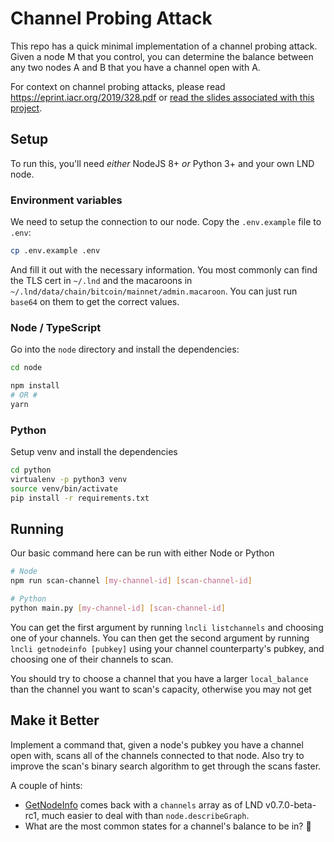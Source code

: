 # Channel Probing Attack

This repo has a quick minimal implementation of a channel probing attack. Given a node M that you control, you can determine the balance between any two nodes A and B that you have a channel open with A.

For context on channel probing attacks, please read https://eprint.iacr.org/2019/328.pdf or [read the slides associated with this project](https://docs.google.com/presentation/d/1_Xmga_mHYqO0jOmXXA30nd38UI12T5okbJOnf8YU6Uw/edit?usp=sharing).

## Setup

To run this, you'll need _either_ NodeJS 8+ _or_ Python 3+ and your own LND node.

### Environment variables

We need to setup the connection to our node. Copy the `.env.example` file to `.env`:

```sh
cp .env.example .env
```

And fill it out with the necessary information. You most commonly can find the TLS cert in `~/.lnd` and the macaroons in `~/.lnd/data/chain/bitcoin/mainnet/admin.macaroon`. You can just run `base64` on them to get the correct values.

### Node / TypeScript

Go into the `node` directory and install the dependencies:

```sh
cd node

npm install
# OR #
yarn
```

### Python

Setup venv and install the dependencies

```sh
cd python
virtualenv -p python3 venv
source venv/bin/activate
pip install -r requirements.txt
```


## Running

Our basic command here can be run with either Node or Python
```sh
# Node
npm run scan-channel [my-channel-id] [scan-channel-id]

# Python
python main.py [my-channel-id] [scan-channel-id]
```

You can get the first argument by running `lncli listchannels` and choosing one of your channels. You can then get the second argument by running `lncli getnodeinfo [pubkey]` using your channel counterparty's pubkey, and choosing one of their channels to scan.

You should try to choose a channel that you have a larger `local_balance` than the channel you want to scan's capacity, otherwise you may not get 

## Make it Better

Implement a command that, given a node's pubkey you have a channel open with, scans all of the channels connected to that node. Also try to improve the scan's binary search algorithm to get through the scans faster.

A couple of hints:
* [GetNodeInfo](https://api.lightning.community/#getnodeinfo) comes back with a `channels` array as of LND v0.7.0-beta-rc1, much easier to deal with than `node.describeGraph`.
* What are the most common states for a channel's balance to be in? 🤔
